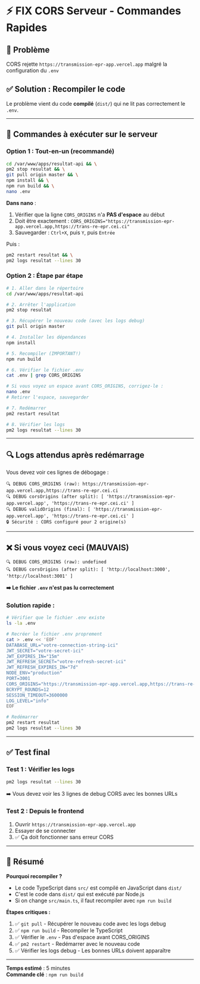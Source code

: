 # ⚡ FIX CORS Serveur - Commandes Rapides

## 🎯 Problème
CORS rejette `https://transmission-epr-app.vercel.app` malgré la configuration du `.env`

## ✅ Solution : Recompiler le code

Le problème vient du code **compilé** (`dist/`) qui ne lit pas correctement le `.env`.

---

## 🚀 Commandes à exécuter sur le serveur

### Option 1 : Tout-en-un (recommandé)

```bash
cd /var/www/apps/resultat-api && \
pm2 stop resultat && \
git pull origin master && \
npm install && \
npm run build && \
nano .env
```

**Dans nano** :
1. Vérifier que la ligne `CORS_ORIGINS` n'a **PAS d'espace** au début
2. Doit être exactement : `CORS_ORIGINS="https://transmission-epr-app.vercel.app,https://trans-re-epr.cei.ci"`
3. Sauvegarder : `Ctrl+X`, puis `Y`, puis `Entrée`

Puis :
```bash
pm2 restart resultat && \
pm2 logs resultat --lines 30
```

### Option 2 : Étape par étape

```bash
# 1. Aller dans le répertoire
cd /var/www/apps/resultat-api

# 2. Arrêter l'application
pm2 stop resultat

# 3. Récupérer le nouveau code (avec les logs debug)
git pull origin master

# 4. Installer les dépendances
npm install

# 5. Recompiler (IMPORTANT!)
npm run build

# 6. Vérifier le fichier .env
cat .env | grep CORS_ORIGINS

# Si vous voyez un espace avant CORS_ORIGINS, corrigez-le :
nano .env
# Retirer l'espace, sauvegarder

# 7. Redémarrer
pm2 restart resultat

# 8. Vérifier les logs
pm2 logs resultat --lines 30
```

---

## 🔍 Logs attendus après redémarrage

Vous devez voir ces lignes de débogage :

```
🔍 DEBUG CORS_ORIGINS (raw): https://transmission-epr-app.vercel.app,https://trans-re-epr.cei.ci
🔍 DEBUG corsOrigins (after split): [ 'https://transmission-epr-app.vercel.app', 'https://trans-re-epr.cei.ci' ]
🔍 DEBUG validOrigins (final): [ 'https://transmission-epr-app.vercel.app', 'https://trans-re-epr.cei.ci' ]
🔒 Sécurité : CORS configuré pour 2 origine(s)
```

---

## ❌ Si vous voyez ceci (MAUVAIS)

```
🔍 DEBUG CORS_ORIGINS (raw): undefined
🔍 DEBUG corsOrigins (after split): [ 'http://localhost:3000', 'http://localhost:3001' ]
```

**➡️ Le fichier `.env` n'est pas lu correctement**

### Solution rapide :

```bash
# Vérifier que le fichier .env existe
ls -la .env

# Recréer le fichier .env proprement
cat > .env << 'EOF'
DATABASE_URL="votre-connection-string-ici"
JWT_SECRET="votre-secret-ici"
JWT_EXPIRES_IN="15m"
JWT_REFRESH_SECRET="votre-refresh-secret-ici"
JWT_REFRESH_EXPIRES_IN="7d"
NODE_ENV="production"
PORT=3001
CORS_ORIGINS="https://transmission-epr-app.vercel.app,https://trans-re-epr.cei.ci"
BCRYPT_ROUNDS=12
SESSION_TIMEOUT=3600000
LOG_LEVEL="info"
EOF

# Redémarrer
pm2 restart resultat
pm2 logs resultat --lines 30
```

---

## ✅ Test final

### Test 1 : Vérifier les logs
```bash
pm2 logs resultat --lines 30
```
➡️ Vous devez voir les 3 lignes de debug CORS avec les bonnes URLs

### Test 2 : Depuis le frontend
1. Ouvrir `https://transmission-epr-app.vercel.app`
2. Essayer de se connecter
3. ✅ Ça doit fonctionner sans erreur CORS

---

## 📝 Résumé

**Pourquoi recompiler ?**
- Le code TypeScript dans `src/` est compilé en JavaScript dans `dist/`
- C'est le code dans `dist/` qui est exécuté par Node.js
- Si on change `src/main.ts`, il faut recompiler avec `npm run build`

**Étapes critiques :**
1. ✅ `git pull` - Récupérer le nouveau code avec les logs debug
2. ✅ `npm run build` - Recompiler le TypeScript
3. ✅ Vérifier le `.env` - Pas d'espace avant CORS_ORIGINS
4. ✅ `pm2 restart` - Redémarrer avec le nouveau code
5. ✅ Vérifier les logs debug - Les bonnes URLs doivent apparaître

---

**Temps estimé** : 5 minutes  
**Commande clé** : `npm run build`



